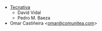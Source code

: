 - [Tecnativa](https://www.tecnativa.com)
  - David Vidal
  - Pedro M. Baeza
- Omar Castiñeira \<<omar@comunitea.com>\>
